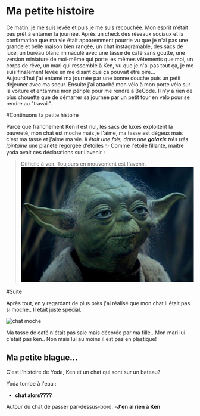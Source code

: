 # Ma petite histoire
Ce matin, je me suis levée et puis je me suis recouchée. Mon esprit n'était pas prêt à entamer la journée. Après un check des réseaux sociaux et la confirmation que ma vie était apparemment pourrie vu que je n'ai pas une grande et belle maison bien rangée, un chat instagramable, des sacs de luxe, un bureau blanc immaculé avec une tasse de café sans goutte, une version miniature de moi-même qui porte les mêmes vêtements que moi, un corps de rêve, un mari qui ressemble à Ken, vu que je n'ai pas tout ça, je me suis finalement levée en me disant que ça pouvait être pire...  
Aujourd'hui j'ai entamé ma journée par une bonne douche puis un petit dejeuner avec ma soeur. Ensuite j'ai attaché mon vélo à mon porte vélo sur la voiture et entammé mon périple pour me rendre à BeCode. Il n'y a rien de plus chouette que de démarrer sa journée par un petit tour en vélo pour se rendre au "travail". 

#Continuons ta petite histoire

Parce que franchement Ken il est nul, les sacs de luxes exploitent la pauvreté, mon chat est moche mais je l'aime, ma tasse est dégeux mais c'est ma tasse et j'aime ma vie. 
*Il était une fois, dans une **galaxie** très très lointaine* une planète regorgée d'étoiles  :sparkles:
Comme l'étoile fillante, maitre yoda avait ces déclarations sur l'avenir :
>Difficile à voir. Toujours en mouvement est l'avenir.
![yoda](/yoda.jpg)

#Suite 

Après tout, en y regardant de plus près j'ai réalisé que mon chat il était pas si moche.. Il était juste spécial.

![chat moche](https://media.giphy.com/media/xk3PzvmeO0q52/giphy.gif)
 
 Ma tasse de café n'était pas sale mais décorée par ma fille.. Mon mari lui c'était pas ken.. Non mais lui au moins il est pas en plastique!

## Ma petite blague...
C'est l'histoire de Yoda, Ken et un chat qui sont sur un bateau? 

Yoda tombe à l'eau :
- **chat alors????**

Autour du chat de passer par-dessus-bord. 
-**J'en ai rien à Ken**

